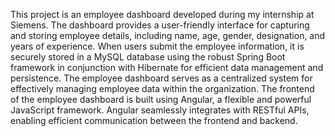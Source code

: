 This project is an employee dashboard developed during my internship at Siemens. 
The dashboard provides a user-friendly interface for capturing and storing employee details, including name, age, gender, designation, and years of experience. When users submit the employee information, it is securely stored in a MySQL database using the robust Spring Boot framework in conjunction with Hibernate for efficient data management and persistence. The employee dashboard serves as a centralized system for effectively managing employee data within the organization. The frontend of the employee dashboard is built using Angular, a flexible and powerful JavaScript framework. Angular seamlessly integrates with RESTful APIs, enabling efficient communication between the frontend and backend. 

